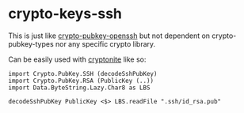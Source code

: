# crypto-keys-ssh

This is just like
[crypto-pubkey-openssh](https://github.com/knsd/crypto-pubkey-openssh)
but not dependent on crypto-pubkey-types nor any specific crypto
library.

Can be easily used with
[cryptonite](https://github.com/haskell-crypto/cryptonite) like so:

    import Crypto.PubKey.SSH (decodeSshPubKey)
    import Crypto.PubKey.RSA (PublicKey (..))
    import Data.ByteString.Lazy.Char8 as LBS

    decodeSshPubKey PublicKey <$> LBS.readFile ".ssh/id_rsa.pub"
